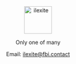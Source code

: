 <div align="center">
<img height="72" src="https://user-images.githubusercontent.com/96395956/212965705-c27e6795-e061-4ea4-be42-0c48696a7fe0.png" alt="ilexite" />
<p>Only one of many</p>
<p>Email: <a href="mailto:ilexite@fbi.contact">ilexite@fbi.contact</a></p>
</div>
